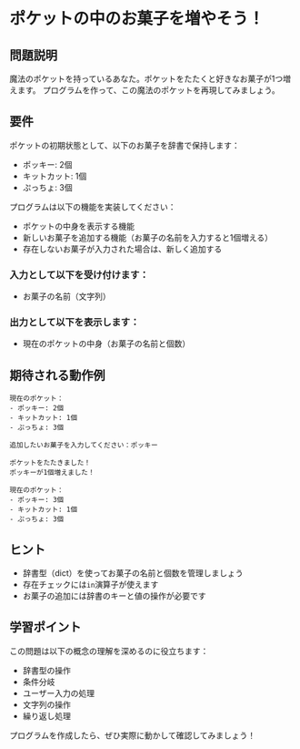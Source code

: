 # ポケットの中のお菓子を増やそう！

## 問題説明
魔法のポケットを持っているあなた。ポケットをたたくと好きなお菓子が1つ増えます。
プログラムを作って、この魔法のポケットを再現してみましょう。

## 要件

ポケットの初期状態として、以下のお菓子を辞書で保持します：

- ポッキー: 2個
- キットカット: 1個
- ぷっちょ: 3個

プログラムは以下の機能を実装してください：

- ポケットの中身を表示する機能
- 新しいお菓子を追加する機能（お菓子の名前を入力すると1個増える）
- 存在しないお菓子が入力された場合は、新しく追加する

### 入力として以下を受け付けます：

- お菓子の名前（文字列）

### 出力として以下を表示します：

- 現在のポケットの中身（お菓子の名前と個数）

## 期待される動作例

```
現在のポケット：
- ポッキー: 2個
- キットカット: 1個
- ぷっちょ: 3個

追加したいお菓子を入力してください：ポッキー

ポケットをたたきました！
ポッキーが1個増えました！

現在のポケット：
- ポッキー: 3個
- キットカット: 1個
- ぷっちょ: 3個
```
## ヒント

- 辞書型（dict）を使ってお菓子の名前と個数を管理しましょう
- 存在チェックには`in`演算子が使えます
- お菓子の追加には辞書のキーと値の操作が必要です

## 学習ポイント

この問題は以下の概念の理解を深めるのに役立ちます：

- 辞書型の操作
- 条件分岐
- ユーザー入力の処理
- 文字列の操作
- 繰り返し処理

プログラムを作成したら、ぜひ実際に動かして確認してみましょう！